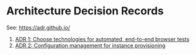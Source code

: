 # Architecture Decision Records

See: <https://adr.github.io/>

1. [ADR 1: Choose technologies for automated, end-to-end browser tests](choose_technologies_for_browser_tests.md)
2. [ADR 2: Configuration management for instance provisioning](config-mgt-instance-provisioning.md)